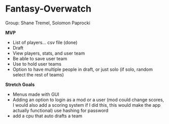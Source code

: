 # Fantasy-Overwatch

Group: Shane Tremel, Solomon Paprocki

**MVP**

+ List of players… csv file (done)
+ Draft
+ View players, stats, and user team
+ Be able to save user team
+ Use to hold user teams
+ Option to have multiple people in draft, or just solo (if solo, random select the rest of teams) 

**Stretch Goals**

+ Menus made with GUI
+ Adding an option to login as a mod or a user (mod could change scores, I would also add a scoring system if I did this, this would make the app actually functional) use hashing for password
+ add a cpu that auto drafts a team
